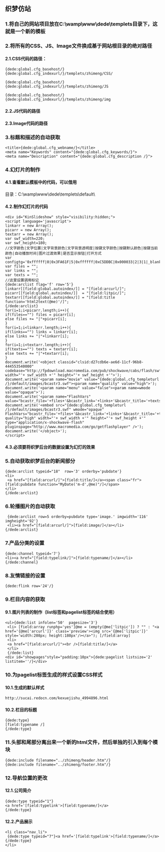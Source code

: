 ## 织梦仿站

### 1.将自己的网站项目放在C:\wamp\www\dede\templets目录下，这就是一个新的模板

### 2.将所有的CSS、JS、Image文件换成基于网站根目录的绝对路径

#### 2.1.CSS代码的路径：

```
{dede:global.cfg_basehost/}{dede:global.cfg_indexurl/}/templets/zhimeng/CSS/

{dede:global.cfg_basehost/}{dede:global.cfg_indexurl/}/templets/zhimeng/JS

{dede:global.cfg_basehost/}{dede:global.cfg_indexurl/}/templets/zhimeng/img
```
#### 2.2.JS代码的路径

#### 2.3.Image代码的路径

### 3.标题和描述的自动获取

```
<title>{dede:global.cfg_webname/}</title>
<meta name="Keywords" content="{dede:global.cfg_keywords/}">
<meta name="Description" content="{dede:global.cfg_description /}">
```
### 4.幻灯片的制作

#### 4.1.查看默认模板中的代码，可以借用

目录：C:\wamp\www\dede\templets\default\

#### 4.2.制作幻灯片的代码

```
<div id="KinSlideshow" style="visibility:hidden;">
<script language='javascript'>
linkarr = new Array();
picarr = new Array();
textarr = new Array();
var swf_width=220;
var swf_height=180;
//文字颜色|文字位置|文字背景颜色|文字背景透明度|按键文字颜色|按键默认颜色|按键当前颜色|自动播放时间|图片过渡效果|是否显示按钮|打开方式
var configtg='0xffffff|0|0x3FA61F|5|0xffffff|0xC5DDBC|0x000033|2|3|1|_blank';
var files = "";
var links = "";
var texts = "";
//这里设置调用标记
{dede:arclist flag='f' row='5'}
linkarr[[field:global.autoindex/]] = "[field:arcurl/]";
picarr[[field:global.autoindex/]]  = "[field:litpic/]";
textarr[[field:global.autoindex/]] = "[field:title function='html2text(@me)'/]";
{/dede:arclist}
for(i=1;i<picarr.length;i++){
if(files=="") files = picarr[i];
else files += "|"+picarr[i];
}
for(i=1;i<linkarr.length;i++){
if(links=="") links = linkarr[i];
else links += "|"+linkarr[i];
}
for(i=1;i<textarr.length;i++){
if(texts=="") texts = textarr[i];
else texts += "|"+textarr[i];
}
document.write('<object classid="clsid:d27cdb6e-ae6d-11cf-96b8-444553540000" codebase="http://fpdownload.macromedia.com/pub/shockwave/cabs/flash/swflash.cab#version=6,0,0,0" width="'+ swf_width +'" height="'+ swf_height +'">');
document.write('<param name="movie" value="{dede:global.cfg_templeturl /}/default/images/bcastr3.swf"><param name="quality" value="high">');
document.write('<param name="menu" value="false"><param name=wmode value="opaque">');
document.write('<param name="FlashVars" value="bcastr_file='+files+'&bcastr_link='+links+'&bcastr_title='+texts+'&bcastr_config='+configtg+'">');
document.write('<embed src="{dede:global.cfg_templeturl /}/default/images/bcastr3.swf" wmode="opaque" FlashVars="bcastr_file='+files+'&bcastr_link='+links+'&bcastr_title='+texts+'&bcastr_config='+configtg+'&menu="false" quality="high" width="'+ swf_width +'" height="'+ swf_height +'" type="application/x-shockwave-flash" pluginspage="http://www.macromedia.com/go/getflashplayer" />'); document.write('</object>');
</script>
```
#### 4.3.必须要将织梦后台的数据设置为幻灯的效果

### 5.自动获取织梦后台的新闻部分

```
{dede:arclist typeid="18"  row='3' orderby='pubdate'}
<li>
 <a href="[field:arcurl/]">[field:title/]</a><span class="fr">[field:pubdate function="MyDate('m-d',@me)"/]</span>
</li>
{/dede:arclist}
```
### 6.轮播图片的自动获取

```
 {dede:arclist row=5 orderby=pubdate type='image.' imgwidth='116' imgheight='92'}
 <li><a href="[field:arcurl/]">[field:image/]</a></li>
{/dede:arclist}
```
### 7.产品分类的设置

```
{dede:channel typeid='7'}
<li><a href="[field:typelink/]">[field:typename/]</a></li>
{/dede:channel}
```
### 8.友情链接的设置

```
{dede:flink row='24'/}
```
### 9.栏目内容的获取

#### 9.1.图片列表的制作（list标签和pagelist标签的结合使用）

```
<ul>{dede:list infolen='50'  pagesize='3'}
 <li> [field:array runphp='yes']@me = (empty(@me['litpic']) ? "" : "<a href='{@me['arcurl']}' class='preview'><img src='{@me['litpic']}' style='width:208px; height:180px'/></a>"); [/field:array]
 <li>
 <a href="[field:arcurl/]"><br />[field:title/]</a>
 </li>
 {/dede:list}   
<div id="showpages"style="padding:10px">{dede:pagelist listsize='2' listitem=''/}</div>
```
### 10.为pagelist标签生成的样式设置CSS样式

#### 10.1.生成的默认样式

```
http://sucai.redocn.com/kexuejishu_4994896.html
```
#### 10.2.栏目的标题

```
{dede:type}
[field:typename /]
{/dede:type}
```
### 11.头部和尾部分离出来一个新的html文件，然后单独的引入到每个模块

```
{dede:include filename="../zhimeng/header.htm"/}
{dede:include filename="../zhimeng/footer.htm"/}
```
### 12.导航位置的更改

#### 12.1.公司简介

```
{dede:type typeid="1"} 
<a href='[field:typelink'>[field:typename/]</a>
{/dede:type}
```
#### 12.2.产品展示

```
<li class="nav_li">
 {dede:type typeid="7"}<a href='[field:typelink'>[field:typename/]</a>
{/dede:type}
</li>
```
